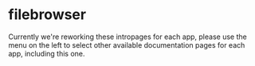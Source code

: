 # filebrowser

Currently we're reworking these intropages for each app, please use the menu on the left to select other available documentation pages for each app, including this one.
